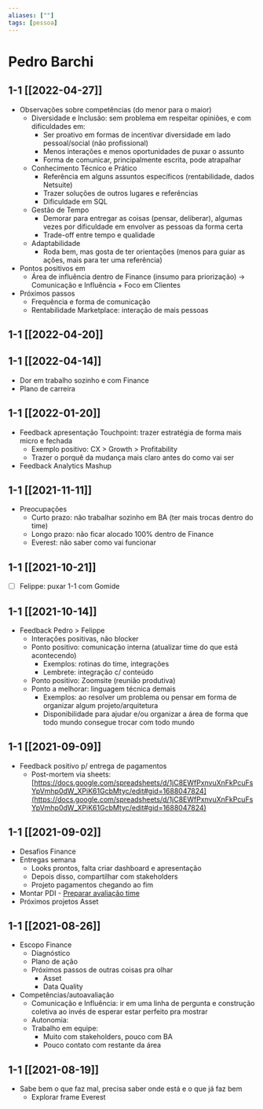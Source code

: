 ```yaml
---
aliases: [""] 
tags: [pessoa]
---
```

# Pedro Barchi
## 1-1 [[2022-04-27]]
- Observações sobre competências (do menor para o maior)
	- Diversidade e Inclusão: sem problema em respeitar opiniões, e com dificuldades em:
		- Ser proativo em formas de incentivar diversidade em lado pessoal/social (não profissional)
		- Menos interações e menos oportunidades de puxar o assunto
		- Forma de comunicar, principalmente escrita, pode atrapalhar
	- Conhecimento Técnico e Prático
		- Referência em alguns assuntos específicos (rentabilidade, dados Netsuite)
		- Trazer soluções de outros lugares e referências
		- Dificuldade em SQL
	- Gestão de Tempo
		- Demorar para entregar as coisas (pensar, deliberar), algumas vezes por dificuldade em envolver as pessoas da forma certa
		- Trade-off entre tempo e qualidade
	- Adaptabilidade
		- Roda bem, mas gosta de ter orientações (menos para guiar as ações, mais para ter uma referência)
- Pontos positivos em
	- Área de influência dentro de Finance (insumo para priorização) -> Comunicação e Influência + Foco em Clientes
- Próximos passos
	- Frequência e forma de comunicação
	- Rentabilidade Marketplace: interação de mais pessoas

## 1-1 [[2022-04-20]]

## 1-1 [[2022-04-14]]
- Dor em trabalho sozinho e com Finance
- Plano de carreira

## 1-1 [[2022-01-20]]
- Feedback apresentação Touchpoint: trazer estratégia de forma mais micro e fechada
	- Exemplo positivo: CX > Growth > Profitability
	- Trazer o porquê da mudança mais claro antes do como vai ser
- Feedback Analytics Mashup

## 1-1 [[2021-11-11]]
-   Preocupações
    -   Curto prazo: não trabalhar sozinho em BA (ter mais trocas dentro do time)
    -   Longo prazo: não ficar alocado 100% dentro de Finance
    -   Everest: não saber como vai funcionar

## 1-1 [[2021-10-21]]
-   [ ] Felippe: puxar 1-1 com Gomide

## 1-1 [[2021-10-14]]
-   Feedback Pedro > Felippe
    -   Interações positivas, não blocker
    -   Ponto positivo: comunicação interna (atualizar time do que está acontecendo)
        -   Exemplos: rotinas do time, integrações
        -   Lembrete: integração c/ conteúdo
    -   Ponto positivo: Zoomsite (reunião produtiva)
    -   Ponto a melhorar: linguagem técnica demais
        -   Exemplos: ao resolver um problema ou pensar em forma de organizar algum projeto/arquitetura
        -   Disponibilidade para ajudar e/ou organizar a área de forma que todo mundo consegue trocar com todo mundo

## 1-1 [[2021-09-09]]
-   Feedback positivo p/ entrega de pagamentos
    -   Post-mortem via sheets: [](https://docs.google.com/spreadsheets/d/1jC8EWfPxnvuXnFkPcuFsYpVmhp0dW_XPiK61GcbMtyc/edit#gid=1688047824)[https://docs.google.com/spreadsheets/d/1jC8EWfPxnvuXnFkPcuFsYpVmhp0dW_XPiK61GcbMtyc/edit#gid=1688047824](https://docs.google.com/spreadsheets/d/1jC8EWfPxnvuXnFkPcuFsYpVmhp0dW_XPiK61GcbMtyc/edit#gid=1688047824)

## 1-1 [[2021-09-02]]
-   Desafios Finance
-   Entregas semana
    -   Looks prontos, falta criar dashboard e apresentação
    -   Depois disso, compartilhar com stakeholders
    -   Projeto pagamentos chegando ao fim
-   Montar PDI - [Preparar avaliação time](https://www.notion.so/Preparar-avalia-o-time-4bdbfd22d41b4c108cc70f9490118ecd)
-   Próximos projetos Asset

## 1-1 [[2021-08-26]]
-   Escopo Finance
    -   Diagnóstico
    -   Plano de ação
    -   Próximos passos de outras coisas pra olhar
        -   Asset
        -   Data Quality
-   Competências/autoavaliação
    -   Comunicação e Influência: ir em uma linha de pergunta e construção coletiva ao invés de esperar estar perfeito pra mostrar
    -   Autonomia:
    -   Trabalho em equipe:
        -   Muito com stakeholders, pouco com BA
        -   Pouco contato com restante da área

## 1-1 [[2021-08-19]]
-   Sabe bem o que faz mal, precisa saber onde está e o que já faz bem
    -   Explorar frame Everest